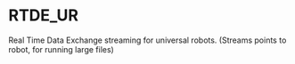 # RTDE_UR
Real Time Data Exchange streaming for universal robots. (Streams points to robot, for running large files)
